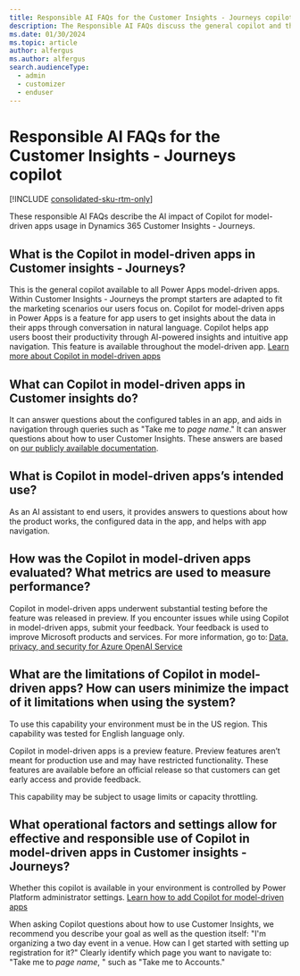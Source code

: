 ```yaml
---
title: Responsible AI FAQs for the Customer Insights - Journeys copilot
description: The Responsible AI FAQs discuss the general copilot and the key considerations for making use of this technology responsibly.
ms.date: 01/30/2024
ms.topic: article
author: alfergus
ms.author: alfergus
search.audienceType: 
  - admin
  - customizer
  - enduser
---
```


# Responsible AI FAQs for the Customer Insights - Journeys copilot

[!INCLUDE [consolidated-sku-rtm-only](./includes/consolidated-sku-rtm-only.md)]

These responsible AI FAQs describe the AI impact of Copilot for model-driven apps usage in Dynamics 365 Customer Insights - Journeys.

## What is the Copilot in model-driven apps in Customer insights - Journeys?

This is the general copilot available to all Power Apps model-driven apps. Within Customer Insights - Journeys the prompt starters are adapted to fit the marketing scenarios our users focus on. Copilot for model-driven apps in Power Apps is a feature for app users to get insights about the data in their apps through conversation in natural language. Copilot helps app users boost their productivity through AI-powered insights and intuitive app navigation. This feature is available throughout the model-driven app.
[Learn more about Copilot in model-driven apps](/power-apps/maker/common/faqs-copilot-model-driven-app)

## What can Copilot in model-driven apps in Customer insights do?
It can answer questions about the configured tables in an app, and aids in navigation through queries such as "Take me to _page name_."
It can answer questions about how to user Customer Insights. These answers are based on [our publicly available documentation](/dynamics365/customer-insights/journeys/). 

## What is Copilot in model-driven apps’s intended use?

As an AI assistant to end users, it provides answers to questions about how the product works, the configured data in the app, and helps with app navigation.

## How was the Copilot in model-driven apps evaluated? What metrics are used to measure performance?

Copilot in model-driven apps underwent substantial testing before the feature was released in preview. If you encounter issues while using Copilot in model-driven apps, submit your feedback. Your feedback is used to improve Microsoft products and services. For more information, go to: [Data, privacy, and security for Azure OpenAI Service](/legal/cognitive-services/openai/data-privacy)

## What are the limitations of Copilot in model-driven apps? How can users minimize the impact of it limitations when using the system?

To use this capability your environment must be in the US region. This capability was tested for English language only.

Copilot in model-driven apps is a preview feature. Preview features aren’t meant for production use and may have restricted functionality. These features are available before an official release so that customers can get early access and provide feedback.

This capability may be subject to usage limits or capacity throttling.

## What operational factors and settings allow for effective and responsible use of Copilot in model-driven apps in Customer insights - Journeys?

Whether this copilot is available in your environment is controlled by Power Platform administrator settings. [Learn how to add Copilot for model-driven apps](/power-apps/maker/model-driven-apps/add-ai-copilot)

When asking Copilot questions about how to use Customer Insights, we recommend you describe your goal as well as the question itself: "I'm organizing a two day event in a venue. How can I get started with setting up registration for it?"
Clearly identify which page you want to navigate to: "Take me to _page name_, " such as "Take me to Accounts."
